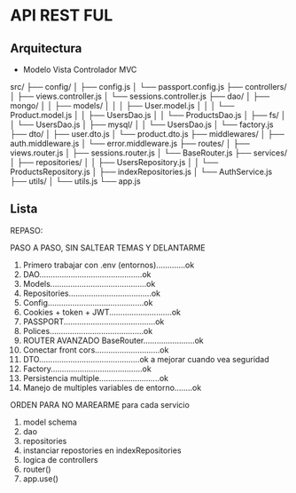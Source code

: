 # API REST FUL

## Arquitectura

- Modelo Vista Controlador MVC

src/
  ├── config/
  │   ├── config.js
  │   └── passport.config.js
  ├── controllers/
  │   ├── views.controller.js
  │   └── sessions.controller.js
  ├── dao/
  │   ├── mongo/
  │   │   ├── models/
  │   │   │   ├── User.model.js
  │   │   │   └── Product.model.js
  │   │   ├── UsersDao.js
  │   │   └── ProductsDao.js
  │   ├── fs/
  │   │   └── UsersDao.js
  │   ├── mysql/
  │   │   └── UsersDao.js
  │   └── factory.js
  ├── dto/
  │   ├── user.dto.js
  │   └── product.dto.js
  ├── middlewares/
  │   ├── auth.middleware.js
  │   └── error.middleware.js
  ├── routes/
  │   ├── views.router.js
  │   ├── sessions.router.js
  │   └── BaseRouter.js
  ├── services/
  │   ├── repositories/
  │   │   ├── UsersRepository.js
  │   │   └── ProductsRepository.js
  │   ├── indexRepositories.js
  │   └── AuthService.js
  ├── utils/
  │   └── utils.js
  └── app.js

## Lista

REPASO:

PASO A PASO, SIN SALTEAR TEMAS Y DELANTARME

1. Primero trabajar con .env (entornos).............ok
2. DAO..............................................ok
3. Models...........................................ok
4. Repositories.....................................ok
5. Config...........................................ok
6. Cookies + token + JWT............................ok
7. PASSPORT.........................................ok
8. Polices..........................................ok
9. ROUTER AVANZADO BaseRouter.......................ok
10. Conectar front cors.............................ok
11. DTO.............................................ok   a mejorar cuando vea seguridad
12. Factory.........................................ok
13. Persistencia multiple...........................ok
14. Manejo de multiples variables de entorno........ok

ORDEN PARA NO MAREARME para cada servicio

1. model schema
2. dao
3. repositories
4. instanciar repostories en indexRepositories
5. logica de controllers
6. router()
7. app.use()
